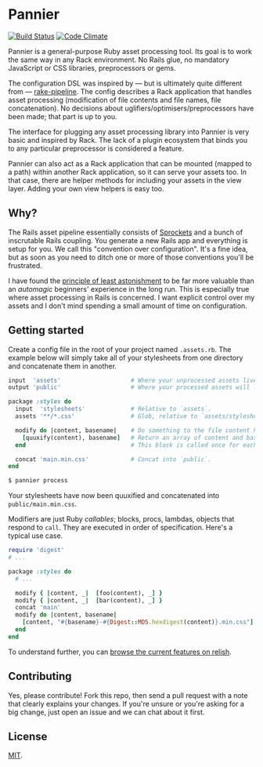 # Pannier

[![Build Status](https://travis-ci.org/joecorcoran/pannier.png?branch=master)](https://travis-ci.org/joecorcoran/pannier) [![Code Climate](https://codeclimate.com/github/joecorcoran/pannier.png)](https://codeclimate.com/github/joecorcoran/pannier)

Pannier is a general-purpose Ruby asset processing tool. Its goal is to
work the same way in any Rack environment. No Rails glue, no mandatory
JavaScript or CSS libraries, preprocessors or gems.

The configuration DSL was inspired by &#8212; but is ultimately quite
different from &#8212; [rake-pipeline][rp]. The config describes a Rack
application that handles asset processing (modification of file contents
and file names, file concatenation). No decisions about
uglifiers/optimisers/preprocessors have been made; that part is up to you.

The interface for plugging any asset processing library into Pannier is very
basic and inspired by Rack. The lack of a plugin ecosystem that binds you to any
particular preprocessor is considered a feature.

Pannier can also act as a Rack application that
can be mounted (mapped to a path) within another Rack application, so
it can serve your assets too. In that case, there are helper methods for
including your assets in the view layer. Adding your own view helpers is
easy too.

## Why?

The Rails asset pipeline essentially consists of [Sprockets][sprockets]
and a bunch of inscrutable Rails coupling. You generate a new Rails app
and everything is setup for you. We call this "convention over configuration".
It's a fine idea, but as soon as you need to ditch one or more of those
conventions you'll be frustrated.

I have found the
[principle of least astonishment][pola] to be far more valuable than
an *automagic* beginners' experience in the long run. This is especially
true where asset processing in Rails is concerned. I want explicit control
over my assets and I don't mind spending a small amount of time on
configuration.

## Getting started

Create a config file in the root of your project named `.assets.rb`. The
example below will simply take all of your stylesheets from one directory
and concatenate them in another.


```ruby
input  'assets'                    # Where your unprocessed assets live.
output 'public'                    # Where your processed assets will live.

package :styles do
  input  'stylesheets'             # Relative to `assets`.
  assets '**/*.css'                # Glob, relative to `assets/stylesheets`.

  modify do |content, basename|    # Do something to the file content here.
    [quuxify(content), basename]   # Return an array of content and basename.
  end                              # This block is called once for each file.

  concat 'main.min.css'            # Concat into `public`.
end
```

```bash
$ pannier process
```

Your stylesheets have now been quuxified and concatenated into
`public/main.min.css`.

Modifiers are just Ruby *callables*; blocks, procs, lambdas, objects that
respond to `call`. They are executed in order of specification. Here's a
typical use case.

```ruby
require 'digest'
# ...

package :styles do
  # ...

  modify { |content, _|  [foo(content), _] }
  modify { |content, _|  [bar(content), _] }
  concat 'main'
  modify do |content, basename|
    [content, "#{basename}-#{Digest::MD5.hexdigest(content)}.min.css"]
  end
end
```

To understand further, you can [browse the current features on relish][relish].

## Contributing

Yes, please contribute! Fork this repo, then send a pull request with a
note that clearly explains your changes. If you're unsure or you're
asking for a big change, just open an issue and we can chat about it first.

## License

[MIT][license].

[sprockets]: https://github.com/sstephenson/sprockets
[pola]: http://en.wikipedia.org/wiki/Principle_of_least_astonishment
[rp]: https://github.com/livingsocial/rake-pipeline
[relish]: https://www.relishapp.com/joecorcoran/pannier/docs
[todo]: https://github.com/joecorcoran/pannier/wiki/Todo
[license]: https://github.com/joecorcoran/pannier/blob/master/LICENSE.txt
